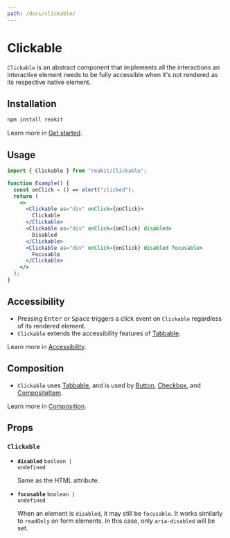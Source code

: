 ```yaml
---
path: /docs/clickable/
---
```


# Clickable

`Clickable` is an abstract component that implements all the interactions an interactive element needs to be fully accessible when it's not rendered as its respective native element.

<carbon-ad></carbon-ad>

## Installation

```sh
npm install reakit
```

Learn more in [Get started](/docs/get-started/).

## Usage

<!-- eslint-disable no-alert -->

```jsx
import { Clickable } from "reakit/Clickable";

function Example() {
  const onClick = () => alert("clicked");
  return (
    <>
      <Clickable as="div" onClick={onClick}>
        Clickable
      </Clickable>
      <Clickable as="div" onClick={onClick} disabled>
        Disabled
      </Clickable>
      <Clickable as="div" onClick={onClick} disabled focusable>
        Focusable
      </Clickable>
    </>
  );
}
```

## Accessibility

- Pressing <kbd>Enter</kbd> or <kbd>Space</kbd> triggers a click event on `Clickable` regardless of its rendered element.
- `Clickable` extends the accessibility features of [Tabbable](/docs/tabbable/).

Learn more in [Accessibility](/docs/accessibility/).

## Composition

- `Clickable` uses [Tabbable](/docs/tabbable/), and is used by [Button](/docs/button/), [Checkbox](/docs/checkbox/), and [CompositeItem](/docs/composite/).

Learn more in [Composition](/docs/composition/#props-hooks).

## Props

<!-- Automatically generated -->

### `Clickable`

- **`disabled`**
  <code>boolean | undefined</code>

  Same as the HTML attribute.

- **`focusable`**
  <code>boolean | undefined</code>

  When an element is `disabled`, it may still be `focusable`. It works
similarly to `readOnly` on form elements. In this case, only
`aria-disabled` will be set.
